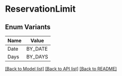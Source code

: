 # ReservationLimit

## Enum Variants

| Name | Value |
|---- | -----|
| Date | BY_DATE |
| Days | BY_DAYS |


[[Back to Model list]](../README.md#documentation-for-models) [[Back to API list]](../README.md#documentation-for-api-endpoints) [[Back to README]](../README.md)


